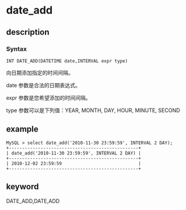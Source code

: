 # date_add

## description

### Syntax

`INT DATE_ADD(DATETIME date,INTERVAL expr type)`

向日期添加指定的时间间隔。

date 参数是合法的日期表达式。

expr 参数是您希望添加的时间间隔。

type 参数可以是下列值：YEAR, MONTH, DAY, HOUR, MINUTE, SECOND

## example

```Plain Text
MySQL > select date_add('2010-11-30 23:59:59', INTERVAL 2 DAY);
+-------------------------------------------------+
| date_add('2010-11-30 23:59:59', INTERVAL 2 DAY) |
+-------------------------------------------------+
| 2010-12-02 23:59:59                             |
+-------------------------------------------------+
```

## keyword

DATE_ADD,DATE,ADD
